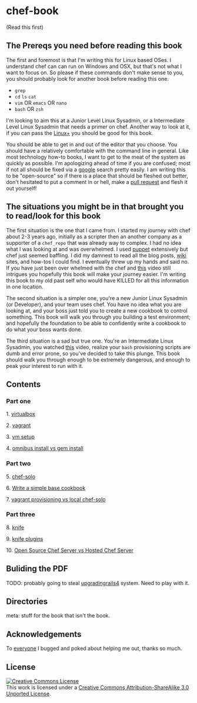 # chef-book
(Read this first)

## The Prereqs you need before reading this book
The first and foremost is that I'm writing this for Linux based OSes. I understand chef can can run on Windows and OSX, but that's not what I want to focus on.
So please if these commands don't make sense to you, you should probably look for another book before reading this one.

- `grep`
- `cd` `ls` `cat`
- `vim` OR `emacs` OR `nano`
- `bash` OR `zsh`

I'm looking to aim this at a Junior Level Linux Sysadmin, or a Intermediate Level Linux Sysadmin that needs a primer on chef. Another way to look at it, if you can pass the [Linux+](http://certification.comptia.org/getCertified/certifications/linux.aspx) you should be good for this book.

You should be able to get in and out of the editor that you choose. You should have a relatively comfortable with the command line in general.
Like most technology how-to books, I want to get to the meat of the system as quickly as possible. I'm apologizing ahead of time if you are confused; most if not all should be fixed via a [google](http://lmgtfy.com/) search pretty easily.
I am writing this to be "open-source" so if there is a place that should be fleshed out better, don't hesitated to put a comment in or hell, make a [pull request](https://github.com/jjasghar/chef-book/pulls) and flesh it out yourself!

## The situations you might be in that brought you to read/look for this book
The first situation is the one that I came from.  I started my journey with chef about 2-3 years ago, initially as a scripter then an another company as a supporter of a `chef_repo` that was already way to complex. I had no idea what I was looking at and was overwhelmed. I used [puppet](http://puppetlabs.com/) extensively but chef just seemed baffling. I did my damnest to read all the blog posts, [wiki](https://wiki.opscode.com/display/chef/Home) sites, and how-tos I could find. I eventually threw up my hands and said no. If you have just been over whelmed with the chef and [this](http://www.youtube.com/watch?v=UpHKVkLDBtU) video still intrigues you hopefully this book will make your journey easier. I'm writing this book to my old past self who would have KILLED for all this information in one location.

The second situation is a simpler one, you're a new Junior Linux Sysadmin (or Developer), and your team uses chef. You have no idea what you are looking at, and your boss just told you to create a new cookbook to control something. This book will walk you through you building a test environment; and hopefully the foundation to be able to confidently write a cookbook to do what your boss wants done.

The third situation is a sad but true one. You're an Intermediate Linux Sysadmin, you watched [this](http://www.youtube.com/watch?v=UpHKVkLDBtU) video, realize your `bash` provisioning scripts are dumb and error prone, so you've decided to take this plunge. This book should walk you through enough to be extremely dangerous, and enough to peak your interest to run with it.

## Contents

### Part one

1\. [virtualbox](part1/1-virtualbox.md)

2\. [vagrant](part1/2-vagrant.md)

3\. [vm setup](part1/3-vm-setup.md)

4\. [omnibus install vs gem install](part1/4-omnibus-install-vs-gem-install.md)

### Part two

5\. [chef-solo](part2/5-chef-solo.md)

6\. [Write a simple base cookbook](part2/6-write-simple-base-cookbook.md)

7\. [vagrant provisioning vs local chef-solo](part2/7-vagrant-provisioning-vs-local-chef-solo.md)

### Part three

8\. [knife](part3/8-knife.md)

9\. [knife plugins](part3/9-knife-plugins.md)

10\. [Open Source Chef Server vs Hosted Chef Server](part3/10-opensource-vs-hosted-chefserver.md)

## Buliding the PDF
TODO: probably going to steal [upgradingrails4](https://github.com/alindeman/upgradingtorails4) system. Need to play with it.

## Directories
meta: stuff for the book that isn't the book.

## Acknowledgements
To [everyone](meta/acknowledgements.md) I bugged and poked about helping me out, thanks so much.

## License
<a rel="license" href="http://creativecommons.org/licenses/by-sa/3.0/deed.en_US"><img alt="Creative Commons License" style="border-width:0" src="http://i.creativecommons.org/l/by-sa/3.0/88x31.png" /></a><br />This work is licensed under a <a rel="license" href="http://creativecommons.org/licenses/by-sa/3.0/deed.en_US">Creative Commons Attribution-ShareAlike 3.0 Unported License</a>.
